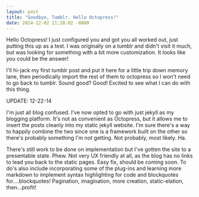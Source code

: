 ```yaml
---
layout: post
title: "Goodbye, Tumblr. Hello Octopress!"
date: 2014-12-02 11:28:02 -0800
---
```


Hello Octopress! I just configured you and got you all worked out, just putting this up as a test. I was originally on a tumblr and didn't visit it much, but was looking for something with a bit more customization. It looks like you could be the answer!

I'll hi-jack my first tumblr post and put it here for a little trip down memory lane, then periodically import the rest of them to octopress so I won't need to go back to tumblr. Sound good? Good! Excited to see what I can do with this thing.

UPDATE: 12-22-14

I'm just all blog confused. I've now opted to go with just jekyll as my blogging platform. It's not as convenient as Octopress, but it allows me to insert the posts cleanly into my static jekyll website. I'm sure there's a way to happily combine the two since one is a framework built on the other so there's probably something I'm not getting. Not probably, most likely. Ha.

There's still work to be done on implementation but I've gotten the site to a presentable state. Phew. Not very UX friendly at all, as the blog has no links to lead you back to the static pages. Easy fix, should be coming soon. To do's also include incorporating some of the plug-ins and learning more markdown to implement syntax highlighting for code and blockquotes for....blockquotes! Pagination, imagination, more creation, static-elation, then...profit!





